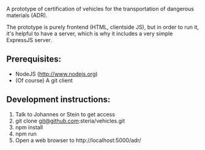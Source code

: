 A prototype of certification of vehicles for the
transportation of dangerous materials (ADR).

The prototype is purely frontend (HTML, clientside JS),
but in order to run it, it's helpful to have a server,
which is why it includes a very simple ExpressJS server.

Prerequisites:
--------------
* NodeJS (http://www.nodejs.org)
* (Of course) A git client

Development instructions:
-------------------------

1. Talk to Johannes or Stein to get access
2. git clone git@github.com:steria/vehicles.git
3. npm install
4. npm run
5. Open a web browser to http://localhost:5000/adr/

